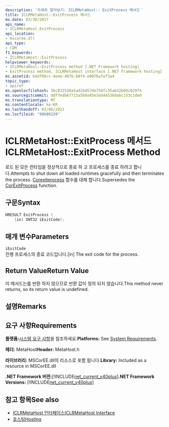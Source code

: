 ```yaml
---
description: '자세히 알아보기: ICLRMetaHost:: ExitProcess 메서드'
title: ICLRMetaHost::ExitProcess 메서드
ms.date: 03/30/2017
api_name:
- ICLRMetaHost.ExitProcess
api_location:
- mscoree.dll
api_type:
- COM
f1_keywords:
- ICLRMetaHost::ExitProcess
helpviewer_keywords:
- ICLRMetaHost::ExitProcess method [.NET Framework hosting]
- ExitProcess method, ICLRMetaHost interface [.NET Framework hosting]
ms.assetid: b4df98cc-4e4e-407b-b8f4-e0076afef3a4
topic_type:
- apiref
ms.openlocfilehash: 3bc832538a5ad2b457de758fc35a632b09c02974
ms.sourcegitcommit: ddf7edb67715a5b9a45e3dd44536dabc153c1de0
ms.translationtype: MT
ms.contentlocale: ko-KR
ms.lasthandoff: 02/06/2021
ms.locfileid: "99689159"
---
```

# <a name="iclrmetahostexitprocess-method"></a><span data-ttu-id="d7459-103">ICLRMetaHost::ExitProcess 메서드</span><span class="sxs-lookup"><span data-stu-id="d7459-103">ICLRMetaHost::ExitProcess Method</span></span>

<span data-ttu-id="d7459-104">로드 된 모든 런타임을 정상적으로 종료 하 고 프로세스를 종료 하려고 합니다.</span><span class="sxs-lookup"><span data-stu-id="d7459-104">Attempts to shut down all loaded runtimes gracefully and then terminates the process.</span></span> <span data-ttu-id="d7459-105">[Corexitprocess](corexitprocess-function.md) 함수를 대체 합니다.</span><span class="sxs-lookup"><span data-stu-id="d7459-105">Supersedes the [CorExitProcess](corexitprocess-function.md) function.</span></span>  
  
## <a name="syntax"></a><span data-ttu-id="d7459-106">구문</span><span class="sxs-lookup"><span data-stu-id="d7459-106">Syntax</span></span>  
  
```cpp  
HRESULT ExitProcess (  
    [in] INT32 iExitCode);  
```  
  
## <a name="parameters"></a><span data-ttu-id="d7459-107">매개 변수</span><span class="sxs-lookup"><span data-stu-id="d7459-107">Parameters</span></span>  

 `iExitCode`  
 <span data-ttu-id="d7459-108">진행 프로세스의 종료 코드입니다.</span><span class="sxs-lookup"><span data-stu-id="d7459-108">[in] The exit code for the process.</span></span>  
  
## <a name="return-value"></a><span data-ttu-id="d7459-109">Return Value</span><span class="sxs-lookup"><span data-stu-id="d7459-109">Return Value</span></span>  

 <span data-ttu-id="d7459-110">이 메서드는를 반환 하지 않으므로 반환 값이 정의 되지 않습니다.</span><span class="sxs-lookup"><span data-stu-id="d7459-110">This method never returns, so its return value is undefined.</span></span>  
  
## <a name="remarks"></a><span data-ttu-id="d7459-111">설명</span><span class="sxs-lookup"><span data-stu-id="d7459-111">Remarks</span></span>  
  
## <a name="requirements"></a><span data-ttu-id="d7459-112">요구 사항</span><span class="sxs-lookup"><span data-stu-id="d7459-112">Requirements</span></span>  

 <span data-ttu-id="d7459-113">**플랫폼:**[시스템 요구 사항](../../get-started/system-requirements.md)을 참조하세요.</span><span class="sxs-lookup"><span data-stu-id="d7459-113">**Platforms:** See [System Requirements](../../get-started/system-requirements.md).</span></span>  
  
 <span data-ttu-id="d7459-114">**헤더:** MetaHost</span><span class="sxs-lookup"><span data-stu-id="d7459-114">**Header:** MetaHost.h</span></span>  
  
 <span data-ttu-id="d7459-115">**라이브러리:** MSCorEE.dll의 리소스로 포함 됩니다.</span><span class="sxs-lookup"><span data-stu-id="d7459-115">**Library:** Included as a resource in MSCorEE.dll</span></span>  
  
 <span data-ttu-id="d7459-116">**.NET Framework 버전:**[!INCLUDE[net_current_v40plus](../../../../includes/net-current-v40plus-md.md)]</span><span class="sxs-lookup"><span data-stu-id="d7459-116">**.NET Framework Versions:** [!INCLUDE[net_current_v40plus](../../../../includes/net-current-v40plus-md.md)]</span></span>  
  
## <a name="see-also"></a><span data-ttu-id="d7459-117">참고 항목</span><span class="sxs-lookup"><span data-stu-id="d7459-117">See also</span></span>

- [<span data-ttu-id="d7459-118">ICLRMetaHost 인터페이스</span><span class="sxs-lookup"><span data-stu-id="d7459-118">ICLRMetaHost Interface</span></span>](iclrmetahost-interface.md)
- [<span data-ttu-id="d7459-119">호스팅</span><span class="sxs-lookup"><span data-stu-id="d7459-119">Hosting</span></span>](index.md)
